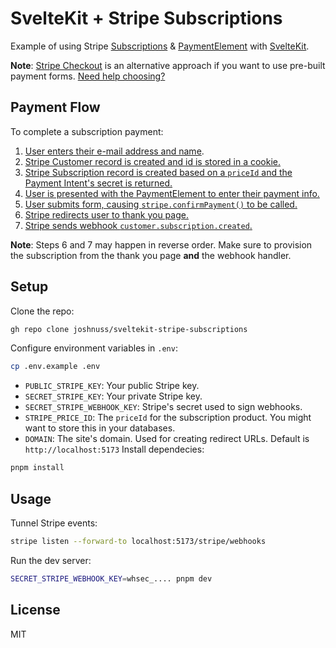 # SvelteKit + Stripe Subscriptions

Example of using Stripe [Subscriptions](https://stripe.com/docs/api/subscriptions) & [PaymentElement](https://stripe.com/docs/payments/payment-element) with [SvelteKit](https://kit.svelte.dev).

**Note**: [Stripe Checkout](https://stripe.com/payments/checkout) is an alternative approach if you want to use pre-built payment forms. [Need help choosing?](https://dev.to/stripe/making-sense-of-stripe-checkout-payment-links-and-the-payment-element-23o5)

## Payment Flow

To complete a subscription payment:

1. [User enters their e-mail address and name](https://github.com/joshnuss/sveltekit-stripe-subscriptions/blob/main/src/routes/checkout/%2Bpage.svelte).
2. [Stripe Customer record is created and id is stored in a cookie.](https://github.com/joshnuss/sveltekit-stripe-subscriptions/blob/main/src/routes/checkout/%2Bpage.server.js)
3. [Stripe Subscription record is created based on a `priceId` and the Payment Intent's secret is returned.](https://github.com/joshnuss/sveltekit-stripe-subscriptions/blob/main/src/routes/checkout/payment/%2Bpage.server.js)
4. [User is presented with the PaymentElement to enter their payment info.](https://github.com/joshnuss/sveltekit-stripe-subscriptions/blob/820c9ae025caf5c34a6bc1e725eefa87d64e576d/src/routes/checkout/payment/%2Bpage.svelte#L40-L46)
5. [User submits form, causing `stripe.confirmPayment()` to be called.](https://github.com/joshnuss/sveltekit-stripe-subscriptions/blob/820c9ae025caf5c34a6bc1e725eefa87d64e576d/src/routes/checkout/payment/%2Bpage.svelte#L21-L32)
6. [Stripe redirects user to thank you page.](https://github.com/joshnuss/sveltekit-stripe-subscriptions/blob/main/src/routes/checkout/complete/%2Bpage.server.js)
7. [Stripe sends webhook `customer.subscription.created`.](https://github.com/joshnuss/sveltekit-stripe-subscriptions/blob/main/src/routes/stripe/webhooks/%2Bserver.js)

**Note**: Steps 6 and 7 may happen in reverse order. Make sure to provision the subscription from the thank you page **and** the webhook handler.

## Setup

Clone the repo:

```sh
gh repo clone joshnuss/sveltekit-stripe-subscriptions
```

Configure environment variables in `.env`:

```sh
cp .env.example .env
```

- `PUBLIC_STRIPE_KEY`: Your public Stripe key.
- `SECRET_STRIPE_KEY`: Your private Stripe key.
- `SECRET_STRIPE_WEBHOOK_KEY`: Stripe's secret used to sign webhooks.
- `STRIPE_PRICE_ID`: The `priceId` for the subscription product. You might want to store this in your databases.
- `DOMAIN`: The site's domain. Used for creating redirect URLs. Default is `http://localhost:5173`
  Install dependecies:

```sh
pnpm install
```

## Usage

Tunnel Stripe events:

```sh
stripe listen --forward-to localhost:5173/stripe/webhooks
```

Run the dev server:

```sh
SECRET_STRIPE_WEBHOOK_KEY=whsec_.... pnpm dev
```

## License

MIT

